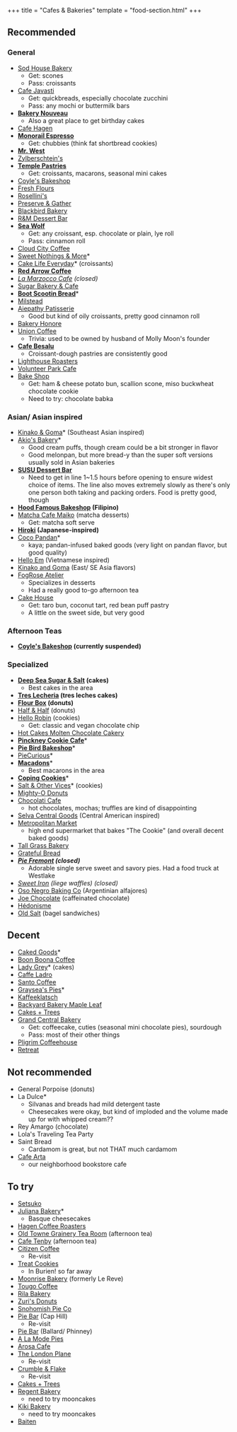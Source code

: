 +++
title = "Cafes & Bakeries"
template = "food-section.html"
+++

## Recommended
### General
- [Sod House Bakery](https://sodhousebakery.square.site/)
    - Get: scones
    - Pass: croissants
- [Cafe Javasti](https://javasti.com/)
    - Get: quickbreads, especially chocolate zucchini
    - Pass: any mochi or buttermilk bars
- **[Bakery Nouveau](https://bakerynouveau.com/)**
    - Also a great place to get birthday cakes
- [Cafe Hagen](https://www.cafehagen.com/)
- **[Monorail Espresso](https://monorailespresso.com/)**
    - Get: chubbies (think fat shortbread cookies)
- **[Mr. West](https://mrwestcafebar.com/)**
- [Zylberschtein's](https://www.zylberschtein.com/)
- **[Temple Pastries](https://www.templepastries.com/)**
    - Get: croissants, macarons, seasonal mini cakes
- [Coyle's Bakeshop](https://www.coylesbakeshop.com/)
- [Fresh Flours](https://www.freshfloursseattle.com/)
- [Rosellini's](https://rosellinis.com/)
- [Preserve & Gather](https://www.preserveandgather.com/)
- [Blackbird Bakery](https://blackbirdbakery.com/)
- [R&M Dessert Bar](https://www.rmdessertbar.com/)
- **[Sea Wolf](https://www.seawolfbakers.com/)**
    - Get: any croissant, esp. chocolate or plain, lye roll
    - Pass: cinnamon roll
- [Cloud City Coffee](https://www.cloudcitycoffee.com/)
- [Sweet Nothings & More](https://www.sweetnothingsandmore.com/)*
- [Cake Life Everyday](https://www.cakelifeeveryday.com/)* (croissants)
- **[Red Arrow Coffee](https://www.redarrowcoffee.com/)**
- _[La Marzocco Cafe](https://lamarzoccousa.com/locations/cafe/) (closed)_
- [Sugar Bakery & Cafe](https://sugarbakerycafe.com/)
- **[Boot Scootin Bread](https://boot-scootin-bread.square.site/)***
- [Milstead](http://milsteadandco.com/)
- [Aiepathy Patisserie](https://www.aeipathypatisserie.com/)
    - Good but kind of oily croissants, pretty good cinnamon roll
- [Bakery Honore](https://bakeryhonore.com/)
- [Union Coffee](https://unioncoffeeseattle.com/)
    - Trivia: used to be owned by husband of Molly Moon's founder
- **[Cafe Besalu](https://www.cafebesalu.com/)**
    - Croissant-dough pastries are consistently good
- [Lighthouse Roasters](https://lighthouseroasters.com/)
- [Volunteer Park Cafe](https://www.volunteerpark.cafe/)
- [Bake Shop](https://bakeshopseattle.com/)
    - Get: ham & cheese potato bun, scallion scone, miso buckwheat chocolate cookie
    - Need to try: chocolate babka

### Asian/ Asian inspired
- [Kinako & Goma](https://www.instagram.com/kinakoandgoma/)* (Southeast Asian inspired)
- [Akio's Bakery](https://www.akiosbakery.com/)*
    - Good cream puffs, though cream could be a bit stronger in flavor
    - Good melonpan, but more bread-y than the super soft versions usually sold in Asian bakeries
- **[SUSU Dessert Bar](https://www.instagram.com/sususeattle)**
    - Need to get in line 1~1.5 hours before opening to ensure widest choice of items. The line also moves extremely slowly as there's only one person both taking and packing orders. Food is pretty good, though
- **[Hood Famous Bakeshop](https://www.hoodfamousbakeshop.com/) (Filipino)**
- [Matcha Cafe Maiko](https://www.matchacafe-maiko.com/eng/) (matcha desserts)
    - Get: matcha soft serve
- **[Hiroki](https://www.instagram.com/hirokidesserts) (Japanese-inspired)**
- [Coco Pandan](https://cocopandansea.cococart.co/)*
    - kaya; pandan-infused baked goods (very light on pandan flavor, but good quality)
- [Hello Em](https://www.instagram.com/hello.em_coffee/?hl=en) (Vietnamese inspired)
- [Kinako and Goma](https://www.instagram.com/kinakoandgoma/?hl=en) (East/ SE Asia flavors)
- [FogRose Atelier](https://www.fogrose.com/)
    - Specializes in desserts
    - Had a really good to-go afternoon tea
- [Cake House](https://www.yelp.com/biz/cake-house-seattle)
    - Get: taro bun, coconut tart, red bean puff pastry
    - A little on the sweet side, but very good

### Afternoon Teas
- **[Coyle's Bakeshop](https://www.coylesbakeshop.com/) (currently suspended)**

### Specialized
- **[Deep Sea Sugar & Salt](https://deepseasugar.square.site/) (cakes)**
    - Best cakes in the area
- **[Tres Lecheria](https://www.treslecheria.com/) (tres leches cakes)**
- **[Flour Box](https://www.theflourboxseattle.com/) (donuts)**
- [Half & Half](https://www.halfandhalfdoughnuts.com/) (donuts)
- [Hello Robin](https://www.hellorobincookies.com/) (cookies)
    - Get: classic and vegan chocolate chip
- [Hot Cakes Molten Chocolate Cakery](https://getyourhotcakes.com/)
- **[Pinckney Cookie Cafe](https://lovethesecookies.com/)***
- **[Pie Bird Bakeshop](https://www.piebirdbakeshop.com/)***
- [PieCurious](https://www.instagram.com/piecurious.seattle/)*
- **[Macadons](https://macadons.com)***
    - Best macarons in the area
- **[Coping Cookies](https://copingcookies.com/)***
- [Salt & Other Vices](https://saltandothervices.com/)* (cookies)
- [Mighty-O Donuts](https://www.mightyo.com/)
- [Chocolati Cafe](https://chocolati.com/)
    - hot chocolates, mochas; truffles are kind of disappointing
- [Selva Central Goods](https://www.selvacentralgoods.com/) (Central American inspired)
- [Metropolitan Market](https://metropolitan-market.com/)
    - high end supermarket that bakes "The Cookie" (and overall decent baked goods)
- [Tall Grass Bakery](https://www.tallgrassbakery.com/)
- [Grateful Bread](https://gratefulbreadbaking.com/)
- _**[Pie Fremont](https://www.yelp.com/biz/pie-seattle) (closed)**_
    - Adorable single serve sweet and savory pies. Had a food truck at Westlake
- _[Sweet Iron](https://sweetironwaffles.com/) (liege waffles) (closed)_
- [Oso Negro Baking Co](https://www.osonegrobakingco.com/) (Argentinian alfajores)
- [Joe Chocolate](https://joechocolateco.com/pages/joecafe) (caffeinated chocolate)
- [Hédonisme](https://www.experiencehedonisme.com/)
- [Old Salt](https://www.oldsaltseattle.com/) (bagel sandwiches)

## Decent
- [Caked Goods](https://www.cakedgoods.com/)*
- [Boon Boona Coffee](https://www.boonboonacoffee.com/)
- [Lady Grey](https://www.ladygreyseattle.com/)* (cakes)
- [Caffe Ladro](https://www.caffeladro.com/)
- [Santo Coffee](https://www.santocoffee.co/)
- [Graysea's Pies](https://grayseaspies.squarespace.com/)*
- [Kaffeeklatsch](https://www.facebook.com/KaffeeklatschSeattle/)
- [Backyard Bakery Maple Leaf](https://seattlebackyardbakery.com/)
- [Cakes + Trees](https://www.cakesandtrees.com/)
- [Grand Central Bakery](https://www.grandcentralbakery.com/find-us/seattle/wedgwood/)
    - Get: coffeecake, cuties (seasonal mini chocolate pies), sourdough
    - Pass: most of their other things
- [Pligrim Coffeehouse](https://pilgrimcoffeehouse.com/)
- [Retreat](https://retreat-greenlake.com/)

## Not recommended
- General Porpoise (donuts)
- La Dulce*
    - Silvanas and breads had mild detergent taste
    - Cheesecakes were okay, but kind of imploded and the volume made up for with whipped cream??
- Rey Amargo (chocolate)
- Lola's Traveling Tea Party
- Saint Bread
    - Cardamom is great, but not THAT much cardamom
- [Cafe Arta](https://www.cafearta.com/)
    - our neighborhood bookstore cafe

## To try
- [Setsuko](https://setsukopastry.com/)
- [Juliana Bakery](https://julianabakery.com/)*
    - Basque cheesecakes
- [Hagen Coffee Roasters](https://www.hagencoffeeroasters.com/)
- [Old Towne Grainery Tea Room](https://oldtowngrainerytearoom.com/) (afternoon tea)
- [Cafe Tenby](https://www.cafetenby.com/high-tea) (afternoon tea)
- [Citizen Coffee](https://www.citizencoffee.com/)
    - Re-visit
- [Treat Cookies](https://www.treatcookies.com/)
    - In Burien! so far away
- [Moonrise Bakery](https://www.moonrise-bakery.com/) (formerly Le Reve)
- [Tougo Coffee](https://www.tougocoffee.com/)
- [Rila Bakery](https://www.facebook.com/rilacake/)
- [Zuri's Donuts](https://www.facebook.com/zurisdonutz/)
- [Snohomish Pie Co](https://snohomishpieco.com/)
- [Pie Bar](https://thegenuinepiebar.com/) (Cap Hill)
    - Re-visit
- [Pie Bar](https://www.piebar.com/) (Ballard/ Phinney)
- [A La Mode Pies](https://www.alamodeseattle.com/)
- [Arosa Cafe](https://www.arosacafe.com/)
- [The London Plane](https://www.thelondonplaneseattle.com/)
    - Re-visit
- [Crumble & Flake](https://crumbleandflake.com/)
    - Re-visit
- [Cakes + Trees](https://www.cakesandtrees.com/)
- [Regent Bakery](http://regentbakeryandcafe.com/)
    - need to try mooncakes
- [Kiki Bakery](https://www.kikibakery.com/)
    - need to try mooncakes
- [Baiten](https://www.instagram.com/baitenseattle/)
